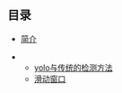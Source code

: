 <h2 id ="issue_list">目录</h2>

- [简介](#abstract)

- - [yolo与传统的检测方法](#compare_past)
  - [滑动窗口](#slide)

